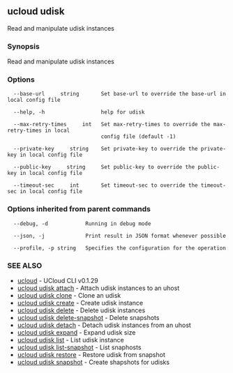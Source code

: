 ## ucloud udisk

Read and manipulate udisk instances

### Synopsis

Read and manipulate udisk instances

### Options

```
  --base-url     string       Set base-url to override the base-url in local config file 

  --help, -h                  help for udisk 

  --max-retry-times     int   Set max-retry-times to override the max-retry-times in local
                              config file (default -1) 

  --private-key     string    Set private-key to override the private-key in local config file 

  --public-key     string     Set public-key to override the public-key in local config file 

  --timeout-sec     int       Set timeout-sec to override the timeout-sec in local config file 

```

### Options inherited from parent commands

```
  --debug, -d            Running in debug mode 

  --json, -j             Print result in JSON format whenever possible 

  --profile, -p string   Specifies the configuration for the operation 

```

### SEE ALSO

* [ucloud](cli/cmd/ucloud)	 - UCloud CLI v0.1.29
* [ucloud udisk attach](cli/cmd/ucloud/udisk/attach)	 - Attach udisk instances to an uhost
* [ucloud udisk clone](cli/cmd/ucloud/udisk/clone)	 - Clone an udisk
* [ucloud udisk create](cli/cmd/ucloud/udisk/create)	 - Create udisk instance
* [ucloud udisk delete](cli/cmd/ucloud/udisk/delete)	 - Delete udisk instances
* [ucloud udisk delete-snapshot](cli/cmd/ucloud/udisk/delete-snapshot)	 - Delete snapshots
* [ucloud udisk detach](cli/cmd/ucloud/udisk/detach)	 - Detach udisk instances from an uhost
* [ucloud udisk expand](cli/cmd/ucloud/udisk/expand)	 - Expand udisk size
* [ucloud udisk list](cli/cmd/ucloud/udisk/list)	 - List udisk instance
* [ucloud udisk list-snapshot](cli/cmd/ucloud/udisk/list-snapshot)	 - List snaphosts
* [ucloud udisk restore](cli/cmd/ucloud/udisk/restore)	 - Restore udisk from snapshot
* [ucloud udisk snapshot](cli/cmd/ucloud/udisk/snapshot)	 - Create shapshots for udisks

